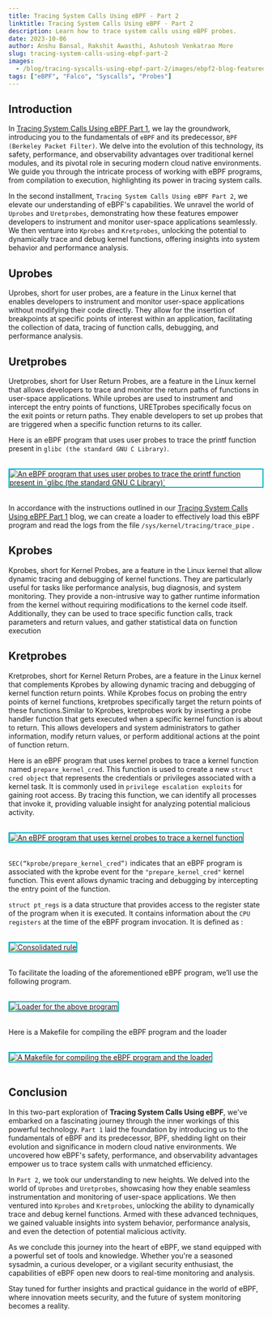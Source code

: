 ```yaml
---
title: Tracing System Calls Using eBPF - Part 2
linktitle: Tracing System Calls Using eBPF - Part 2
description: Learn how to trace system calls using eBPF probes.
date: 2023-10-06
author: Anshu Bansal, Rakshit Awasthi, Ashutosh Venkatrao More
slug: tracing-system-calls-using-ebpf-part-2
images:
  - /blog/tracing-syscalls-using-ebpf-part-2/images/ebpf2-blog-featured.png
tags: ["eBPF", "Falco", "Syscalls", "Probes"] 
---
```


## Introduction

In [Tracing System Calls Using eBPF Part 1](https://falco.org/blog/tracing-syscalls-using-ebpf-part-1/), we lay the groundwork, introducing you to the fundamentals of `eBPF` and its predecessor, `BPF (Berkeley Packet Filter)`. We delve into the evolution of this technology, its safety, performance, and observability advantages over traditional kernel modules, and its pivotal role in securing modern cloud native environments. We guide you through the intricate process of working with eBPF programs, from compilation to execution, highlighting its power in tracing system calls.

In the second installment, `Tracing System Calls Using eBPF Part 2`, we elevate our understanding of eBPF's capabilities. We unravel the world of `Uprobes` and `Uretprobes`, demonstrating how these features empower developers to instrument and monitor user-space applications seamlessly. We then venture into `Kprobes` and `Kretprobes`, unlocking the potential to dynamically trace and debug kernel functions, offering insights into system behavior and performance analysis.

## Uprobes

Uprobes, short for user probes, are a feature in the Linux kernel that enables developers to instrument and monitor user-space applications without modifying their code directly. They allow for the insertion of breakpoints at specific points of interest within an application, facilitating the collection of data, tracing of function calls, debugging, and performance analysis. 

## Uretprobes

Uretprobes, short for User Return Probes, are a feature in the Linux kernel that allows developers to trace and monitor the return paths of functions in user-space applications. While uprobes are used to instrument and intercept the entry points of functions, URETprobes specifically focus on the exit points or return paths. They enable developers to set up probes that are triggered when a specific function returns to its caller.

Here is an eBPF program that uses user probes to trace the printf function present in `glibc (the standard GNU C Library)`.

<br><a target="_blank" href="images/ebpf2-01.png">
  <img style="border: 2px solid #00b4c8" 
       alt="An eBPF program that uses user probes to trace the printf function present in `glibc (the standard GNU C Library)`"
       src="images/ebpf2-01.png">
  </img>
</a><br><br>

In accordance with the instructions outlined in our [Tracing System Calls Using eBPF Part 1](https://falco.org/blog/tracing-syscalls-using-ebpf-part-1/) blog, we can create a loader to effectively load this eBPF program and read the logs from the file `/sys/kernel/tracing/trace_pipe` .

## Kprobes

Kprobes, short for Kernel Probes, are a feature in the Linux kernel that allow dynamic tracing and debugging of kernel functions. They are particularly useful for tasks like performance analysis, bug diagnosis, and system monitoring. They provide a non-intrusive way to gather runtime information from the kernel without requiring modifications to the kernel code itself. Additionally, they can be used to trace specific function calls, track parameters and return values, and gather statistical data on function execution

## Kretprobes

Kretprobes, short for Kernel Return Probes, are a feature in the Linux kernel that complements Kprobes by allowing dynamic tracing and debugging of kernel function return points. While Kprobes focus on probing the entry points of kernel functions, kretprobes specifically target the return points of these functions.Similar to Kprobes, kretprobes work by inserting a probe handler function that gets executed when a specific kernel function is about to return. This allows developers and system administrators to gather information, modify return values, or perform additional actions at the point of function return.

Here is an eBPF program that uses kernel probes to trace a kernel function named `prepare_kernel_cred`. This function is used to create a new `struct cred object` that represents the credentials or privileges associated with a kernel task. It is commonly used in `privilege escalation exploits` for gaining root access. By tracing this function, we can identify all processes that invoke it, providing valuable insight for analyzing potential malicious activity.

<br><a target="_blank" href="images/ebpf2-02.png">
  <img style="border: 2px solid #00b4c8" 
       alt="An eBPF program that uses kernel probes to trace a kernel function"
       src="images/ebpf2-02.png">
  </img>
</a><br><br>

`SEC(“kprobe/prepare_kernel_cred”)` indicates that an eBPF program is associated with the kprobe event for the `"prepare_kernel_cred"` kernel function. This event allows dynamic tracing and debugging by intercepting the entry point of the function.

`struct pt_regs` is a data structure that provides access to the register state of the program when it is executed. It contains information about the `CPU registers` at the time of the eBPF program invocation. It is defined as :

<br><a target="_blank" href="images/ebpf2-03.png">
  <img style="border: 2px solid #00b4c8" 
       alt="Consolidated rule"
       src="images/ebpf2-03.png">
  </img>
</a><br><br>

To facilitate the loading of the aforementioned eBPF program, we’ll use the following program.

<br><a target="_blank" href="images/ebpf2-04.png">
  <img style="border: 2px solid #00b4c8" 
       alt="Loader for the above program"
       src="images/ebpf2-04.png">
  </img>
</a><br><br>

Here is a Makefile for compiling the eBPF program and the loader

<br><a target="_blank" href="images/ebpf2-05.png">
  <img style="border: 2px solid #00b4c8" 
       alt="A Makefile for compiling the eBPF program and the loader"
       src="images/ebpf2-05.png">
  </img>
</a><br><br>

## Conclusion

In this two-part exploration of **Tracing System Calls Using eBPF**, we've embarked on a fascinating journey through the inner workings of this powerful technology. `Part 1` laid the foundation by introducing us to the fundamentals of eBPF and its predecessor, BPF, shedding light on their evolution and significance in modern cloud native environments. We uncovered how eBPF's safety, performance, and observability advantages empower us to trace system calls with unmatched efficiency.

In `Part 2`, we took our understanding to new heights. We delved into the world of `Uprobes` and `Uretprobes`, showcasing how they enable seamless instrumentation and monitoring of user-space applications. We then ventured into `Kprobes` and `Kretprobes`, unlocking the ability to dynamically trace and debug kernel functions. Armed with these advanced techniques, we gained valuable insights into system behavior, performance analysis, and even the detection of potential malicious activity.

As we conclude this journey into the heart of eBPF, we stand equipped with a powerful set of tools and knowledge. Whether you're a seasoned sysadmin, a curious developer, or a vigilant security enthusiast, the capabilities of eBPF open new doors to real-time monitoring and analysis. 

Stay tuned for further insights and practical guidance in the world of eBPF, where innovation meets security, and the future of system monitoring becomes a reality.